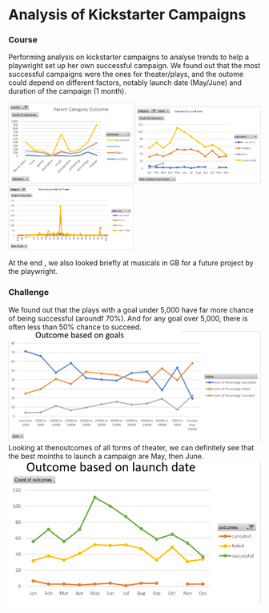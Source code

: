 # Analysis of Kickstarter Campaigns
### Course
Performing analysis on kickstarter campaigns to analyse trends to help a playwright set up her own successful campaign.
We found out that the most successful campaigns were the ones for theater/plays, and the outome could depend on different factors, notably launch date (May/June) and duration of the campaign (1 month).

<img src="Category-Outcome.png" width="250">
<img src="Launch-Outcome.png" width="250">
<img src="Duration-Outcome.png" width="250">

At the end , we also looked briefly at musicals in GB for a future project by the playwright.

### Challenge
We found out that the plays with a goal under 5,000 have far more chance of being successful (aroundf 70%). And for any goal over 5,000, there  is often less than 50% chance to succeed.
![OutcomeBasedOnGoal](OutcomeBasedOnGoal.png)
Looking at thenoutcomes of all forms of theater, we can definitely see that the best moinths to launch a campaign are May, then June.
![OutcomeBasedOnLaunchDate](OutcomeBasedOnLaunchDate.png)
